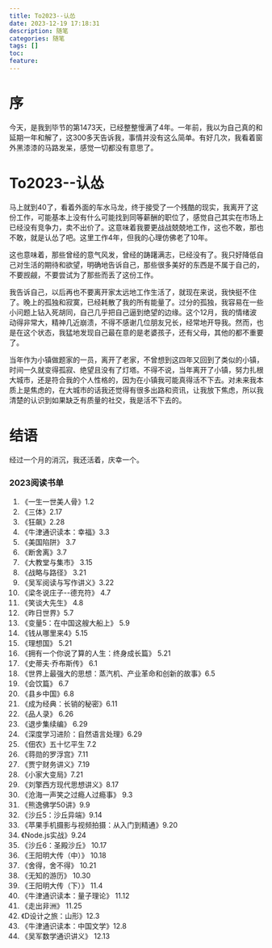 ```yaml
---
title: To2023--认怂
date: 2023-12-19 17:18:31
description: 随笔
categories: 随笔
tags: []
toc:
feature:
---
```


# 序

今天，是我到毕节的第1473天，已经整整慢满了4年。一年前，我以为自己真的和延期一年和解了，这300多天告诉我，事情并没有这么简单。有好几次，我看着窗外黑漆漆的马路发呆，感觉一切都没有意思了。

<!-- more -->

# To2023--认怂

马上就到40了，看着外面的车水马龙，终于接受了一个残酷的现实，我离开了这份工作，可能基本上没有什么可能找到同等薪酬的职位了，感觉自己其实在市场上已经没有竞争力，卖不出价了。这意味着我要更战战兢兢地工作，这也不敢，那也不敢，就是认怂了吧。这里工作4年，但我的心理仿佛老了10年。

这也意味着，那些曾经的意气风发，曾经的踌躇满志，已经没有了。我只好降低自己对生活的期待和欲望，明确地告诉自己，那些很多美好的东西是不属于自己的，不要觊觎，不要尝试为了那些而丢了这份工作。

我告诉自己，以后再也不要离开家太远地工作生活了，就现在来说，我快挺不住了。晚上的孤独和寂寞，已经耗散了我的所有能量了。过分的孤独，我容易在一些小问题上钻入死胡同，自己几乎把自己逼到绝望的边缘。这个12月，我的情绪波动得非常大，精神几近崩溃，不得不感谢几位朋友兄长，经常地开导我。然而，也是在这个状态，我猛地发现自己最在意的是老婆孩子，还有父母，其他的都不重要了。

当年作为小镇做题家的一员，离开了老家，不曾想到这四年又回到了类似的小镇，时间一久就变得孤寂、绝望且没有了灯塔。不得不说，当年离开了小镇，努力扎根大城市，还是符合我的个人性格的，因为在小镇我可能真得活不下去。对未来我本质上是焦虑的，在大城市的话我还觉得有很多出路和资讯，让我放下焦虑，所以我清楚的认识到如果缺乏有质量的社交，我是活不下去的。



# 结语

经过一个月的消沉，我还活着，庆幸一个。



### 2023阅读书单

1. 《一生一世美人骨》1.2
2. 《三体》2.17
3. 《狂飙》2.28
4. 《牛津通识读本：幸福》3.3
5. 《美国陷阱》 3.7
6. 《断舍离》3.7
7. 《大教堂与集市》 3.15
8. 《战略与路径》 3.21
9. 《吴军阅读与写作讲义》3.22
10. 《梁冬说庄子--德充符》 4.7
11. 《笑谈大先生》 4.8
12. 《昨日世界》5.7
13. 《变量5：在中国这艘大船上》 5.9
14. 《钱从哪里来4》5.15
15. 《理想国》 5.21
16. 《拥有一个你说了算的人生：终身成长篇》 5.21
17. 《史蒂夫·乔布斯传》 6.1
18. 《世界上最强大的思想：蒸汽机、产业革命和创新的故事》6.5
19. 《会饮篇》 6.7
20. 《县乡中国》6.8
21. 《成为经典：长销的秘密》6.11
22. 《品人录》 6.26
23. 《退步集续编》 6.29
24. 《深度学习进阶：自然语言处理》6.29
25. 《佃农》五十忆平生 7.2
26. 《蒋勋的罗浮宫》7.11
27. 《贾宁财务讲义》7.19
28. 《小家大变局》7.21
29. 《刘擎西方现代思想讲义》8.17
30. 《沧海一声笑之过瘾人过瘾事》 9.3
31. 《熊逸佛学50讲》9.9
32. 《沙丘5：沙丘异端》9.14
33. 《苹果手机摄影与视频拍摄：从入门到精通》9.20
34. 《Node.js实战》9.24
35. 《沙丘6：圣殿沙丘》 10.17
36. 《王阳明大传（中）》 10.18
37. 《舍得，舍不得》 10.21
38. 《无知的游历》 10.30
39. 《王阳明大传（下）》 11.4
40. 《牛津通识读本：量子理论》 11.12
41. 《走出非洲》 11.25
42. 《D设计之旅：山形》12.3
43. 《牛津通识读本：中国文学》12.8
44. 《吴军数学通识讲义》 12.13

